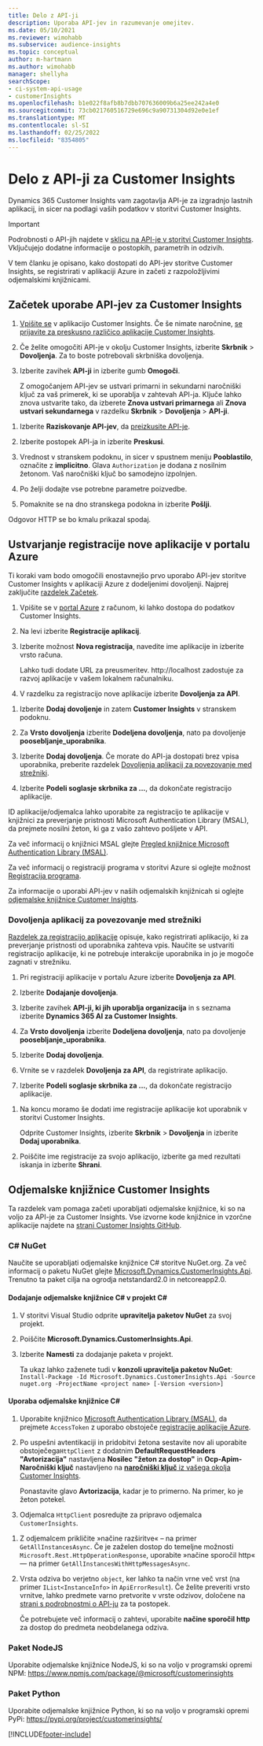 ```yaml
---
title: Delo z API-ji
description: Uporaba API-jev in razumevanje omejitev.
ms.date: 05/10/2021
ms.reviewer: wimohabb
ms.subservice: audience-insights
ms.topic: conceptual
author: m-hartmann
ms.author: wimohabb
manager: shellyha
searchScope:
- ci-system-api-usage
- customerInsights
ms.openlocfilehash: b1e022f8afb8b7dbb707636009b6a25ee242a4e0
ms.sourcegitcommit: 73cb021760516729e696c9a90731304d92e0e1ef
ms.translationtype: MT
ms.contentlocale: sl-SI
ms.lasthandoff: 02/25/2022
ms.locfileid: "8354805"
---
```

# <a name="work-with-customer-insights-apis"></a>Delo z API-ji za Customer Insights

Dynamics 365 Customer Insights vam zagotavlja API-je za izgradnjo lastnih aplikacij, in sicer na podlagi vaših podatkov v storitvi Customer Insights.

> [!IMPORTANT]
> Podrobnosti o API-jih najdete v [sklicu na API-je v storitvi Customer Insights](https://developer.ci.ai.dynamics.com/api-details#api=CustomerInsights). Vključujejo dodatne informacije o postopkih, parametrih in odzivih.

V tem članku je opisano, kako dostopati do API-jev storitve Customer Insights, se registrirati v aplikaciji Azure in začeti z razpoložljivimi odjemalskimi knjižnicami.

## <a name="get-started-trying-the-customer-insights-apis"></a>Začetek uporabe API-jev za Customer Insights

1. [Vpišite se](https://home.ci.ai.dynamics.com) v aplikacijo Customer Insights. Če še nimate naročnine, [se prijavite za preskusno različico aplikacije Customer Insights](https://aka.ms/tryci).

1. Če želite omogočiti API-je v okolju Customer Insights, izberite **Skrbnik** > **Dovoljenja**. Za to boste potrebovali skrbniška dovoljenja.

1. Izberite zavihek **API-ji** in izberite gumb **Omogoči**.    
 
   Z omogočanjem API-jev se ustvari primarni in sekundarni naročniški ključ za vaš primerek, ki se uporablja v zahtevah API-ja. Ključe lahko znova ustvarite tako, da izberete **Znova ustvari primarnega** ali **Znova ustvari sekundarnega** v razdelku **Skrbnik** > **Dovoljenja** > **API-ji**.

<!--  :::image type="content" source="media/enable-apis.gif" alt-text="Enable Customer Insights APIs."::: -->

1. Izberite **Raziskovanje API-jev**, da [preizkusite API-je](https://developer.ci.ai.dynamics.com/api-details#api=CustomerInsights&operation=Get-all-instances).

1. Izberite postopek API-ja in izberite **Preskusi**.

1. Vrednost v stranskem podoknu, in sicer v spustnem meniju **Pooblastilo**, označite z **implicitno**. Glava `Authorization` je dodana z nosilnim žetonom. Vaš naročniški ključ bo samodejno izpolnjen.
  
1. Po želji dodajte vse potrebne parametre poizvedbe.

1. Pomaknite se na dno stranskega podokna in izberite **Pošlji**.

Odgovor HTTP se bo kmalu prikazal spodaj.

<!--   :::image type="content" source="media/try-apis.gif" alt-text="How to test the APIs."::: -->

## <a name="create-a-new-app-registration-in-the-azure-portal"></a>Ustvarjanje registracije nove aplikacije v portalu Azure

Ti koraki vam bodo omogočili enostavnejšo prvo uporabo API-jev storitve Customer Insights v aplikaciji Azure z dodeljenimi dovoljenji. Najprej zaključite [razdelek Začetek](#get-started-trying-the-customer-insights-apis).

1. Vpišite se v [portal Azure](https://portal.azure.com) z računom, ki lahko dostopa do podatkov Customer Insights.

1. Na levi izberite **Registracije aplikacij**.

1. Izberite možnost **Nova registracija**, navedite ime aplikacije in izberite vrsto računa.
 
   Lahko tudi dodate URL za preusmeritev. http://localhost zadostuje za razvoj aplikacije v vašem lokalnem računalniku.

1. V razdelku za registracijo nove aplikacije izberite **Dovoljenja za API**.

<!--   :::image type="content" source="media/app-registration-1.gif" alt-text="How to set API permissions in App registration."::: -->

1. Izberite **Dodaj dovoljenje** in zatem **Customer Insights** v stranskem podoknu.

1. Za **Vrsto dovoljenja** izberite **Dodeljena dovoljenja**, nato pa dovoljenje **poosebljanje_uporabnika**.

1. Izberite **Dodaj dovoljenja**. Če morate do API-ja dostopati brez vpisa uporabnika, preberite razdelek [Dovoljenja aplikacij za povezovanje med strežniki](#server-to-server-application-permissions).

1. Izberite **Podeli soglasje skrbnika za ...**, da dokončate registracijo aplikacije.

ID aplikacije/odjemalca lahko uporabite za registracijo te aplikacije v knjižnici za preverjanje pristnosti Microsoft Authentication Library (MSAL), da prejmete nosilni žeton, ki ga z vašo zahtevo pošljete v API.

<!-- :::image type="content" source="media/grant-admin-consent.gif" alt-text="How to grant admin consent."::: -->

Za več informacij o knjižnici MSAL glejte [Pregled knjižnice Microsoft Authentication Library (MSAL)](/azure/active-directory/develop/msal-overview).

Za več informacij o registraciji programa v storitvi Azure si oglejte možnost [Registracija programa](/azure/active-directory/develop/quickstart-register-app.md#register-an-application).

Za informacije o uporabi API-jev v naših odjemalskih knjižnicah si oglejte [odjemalske knjižnice Customer Insights](#customer-insights-client-libraries).

### <a name="server-to-server-application-permissions"></a>Dovoljenja aplikacij za povezovanje med strežniki

[Razdelek za registracijo aplikacije](#create-a-new-app-registration-in-the-azure-portal) opisuje, kako registrirati aplikacijo, ki za preverjanje pristnosti od uporabnika zahteva vpis. Naučite se ustvariti registracijo aplikacije, ki ne potrebuje interakcije uporabnika in jo je mogoče zagnati v strežniku.

1. Pri registraciji aplikacije v portalu Azure izberite **Dovoljenja za API**.

1. Izberite **Dodajanje dovoljenja**. 

1. Izberite zavihek **API-ji, ki jih uporablja organizacija** in s seznama izberite **Dynamics 365 AI za Customer Insights**. 

1. Za **Vrsto dovoljenja** izberite **Dodeljena dovoljenja**, nato pa dovoljenje **poosebljanje_uporabnika**.

1. Izberite **Dodaj dovoljenja**.

1. Vrnite se v razdelek **Dovoljenja za API**, da registrirate aplikacijo.

1. Izberite **Podeli soglasje skrbnika za ...**, da dokončate registracijo aplikacije.

 <!--  :::image type="content" source="media/grant-admin-consent.gif" alt-text="How to grant admin consent."::: -->

1. Na koncu moramo še dodati ime registracije aplikacije kot uporabnik v storitvi Customer Insights.  
   
   Odprite Customer Insights, izberite **Skrbnik** > **Dovoljenja** in izberite **Dodaj uporabnika**.

1. Poiščite ime registracije za svojo aplikacijo, izberite ga med rezultati iskanja in izberite **Shrani**.

## <a name="customer-insights-client-libraries"></a>Odjemalske knjižnice Customer Insights

Ta razdelek vam pomaga začeti uporabljati odjemalske knjižnice, ki so na voljo za API-je za Customer Insights. Vse izvorne kode knjižnice in vzorčne aplikacije najdete na [strani Customer Insights GitHub](https://github.com/microsoft/Dynamics365-CustomerInsights-Client-Libraries). 

### <a name="c-nuget"></a>C# NuGet

Naučite se uporabljati odjemalske knjižnice C# storitve NuGet.org. Za več informacij o paketu NuGet glejte [Microsoft.Dynamics.CustomerInsights.Api](https://www.nuget.org/packages/Microsoft.Dynamics.CustomerInsights.Api/). Trenutno ta paket cilja na ogrodja netstandard2.0 in netcoreapp2.0.

#### <a name="add-the-c-client-library-to-a-c-project"></a>Dodajanje odjemalske knjižnice C# v projekt C#

1. V storitvi Visual Studio odprite **upravitelja paketov NuGet** za svoj projekt.

1. Poiščite **Microsoft.Dynamics.CustomerInsights.Api**.

1. Izberite **Namesti** za dodajanje paketa v projekt.
 
   Ta ukaz lahko zaženete tudi v **konzoli upravitelja paketov NuGet**: `Install-Package -Id Microsoft.Dynamics.CustomerInsights.Api -Source nuget.org -ProjectName <project name> [-Version <version>]`

 <!--  :::image type="content" source="media/visual-studio-nuget-package.gif" alt-text="Add NuGet package to Visual Studio project."::: -->

#### <a name="use-the-c-client-library"></a>Uporaba odjemalske knjižnice C#

1. Uporabite knjižnico [Microsoft Authentication Library (MSAL)](/azure/active-directory/develop/msal-overview), da prejmete `AccessToken` z uporabo obstoječe [registracije aplikacije Azure](#create-a-new-app-registration-in-the-azure-portal).

1. Po uspešni avtentikaciji in pridobitvi žetona sestavite nov ali uporabite obstoječega`HttpClient` z dodatnim **DefaultRequestHeaders "Avtorizacija"** nastavljena **Nosilec "žeton za dostop"** in **Ocp-Apim-Naročniški ključ** nastavljeno na [**naročniški ključ** iz vašega okolja Customer Insights](#get-started-trying-the-customer-insights-apis).   
 
   Ponastavite glavo **Avtorizacija**, kadar je to primerno. Na primer, ko je žeton potekel.

1. Odjemalca `HttpClient` posredujte za pripravo odjemalca `CustomerInsights`.

<!--   :::image type="content" source="media/httpclient-sample.png" alt-text="Sample of httpclient."::: -->

1. Z odjemalcem prikličite »načine razširitve« – na primer `GetAllInstancesAsync`. Če je zaželen dostop do temeljne možnosti `Microsoft.Rest.HttpOperationResponse`, uporabite »načine sporočil http« — na primer `GetAllInstancesWithHttpMessagesAsync`.

1. Vrsta odziva bo verjetno `object`, ker lahko ta način vrne več vrst (na primer `IList<InstanceInfo>` in `ApiErrorResult`). Če želite preveriti vrsto vrnitve, lahko predmete varno pretvorite v vrste odzivov, določene na [strani s podrobnostmi o API-ju](https://developer.ci.ai.dynamics.com/api-details#api=CustomerInsights) za ta postopek.    
   
   Če potrebujete več informacij o zahtevi, uporabite **načine sporočil http** za dostop do predmeta neobdelanega odziva.

### <a name="nodejs-package"></a>Paket NodeJS

Uporabite odjemalske knjižnice NodeJS, ki so na voljo v programski opremi NPM: https://www.npmjs.com/package/@microsoft/customerinsights

### <a name="python-package"></a>Paket Python

Uporabite odjemalske knjižnice Python, ki so na voljo v programski opremi PyPi: https://pypi.org/project/customerinsights/

[!INCLUDE[footer-include](../includes/footer-banner.md)]
